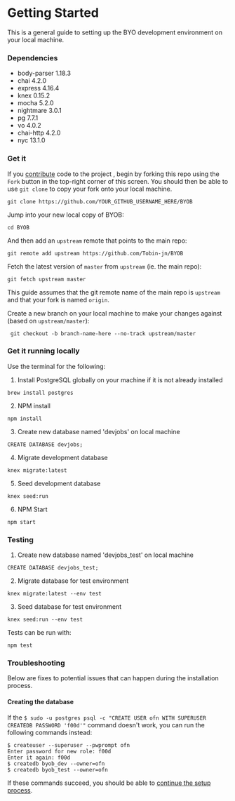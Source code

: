 # Getting Started

This is a general guide to setting up the BYO development environment on your local machine.

### Dependencies

   * body-parser 1.18.3
   * chai 4.2.0
   * express 4.16.4
   * knex 0.15.2
   * mocha 5.2.0
   * nightmare 3.0.1
   * pg 7.7.1
   * vo 4.0.2
   * chai-http 4.2.0
   * nyc 13.1.0 


### Get it

If you [contribute](https://github.com/Tobin-jn/BYOB/blob/master/CONTRIBUTING.md) code to the project , begin by forking this repo using the `Fork` button in the top-right corner of this screen. You should then be able to use `git clone` to copy your fork onto your local machine.

    git clone https://github.com/YOUR_GITHUB_USERNAME_HERE/BYOB

Jump into your new local copy of BYOB:

    cd BYOB

And then add an `upstream` remote that points to the main repo:

    git remote add upstream https://github.com/Tobin-jn/BYOB

Fetch the latest version of `master` from `upstream` (ie. the main repo):

    git fetch upstream master
    
This guide assumes that the git remote name of the main repo is `upstream` and that your fork is named `origin`.

Create a new branch on your local machine to make your changes against (based on `upstream/master`):

     git checkout -b branch-name-here --no-track upstream/master

### Get it running locally

 Use the terminal for the following:
1. Install PostgreSQL globally on your machine if it is not already installed
```
brew install postgres
```

2. NPM install
```
npm install
```

3. Create new database named 'devjobs' on local machine

```
CREATE DATABASE devjobs;
```

4. Migrate development database
```
knex migrate:latest
```

5. Seed development database
```
knex seed:run
```
6. NPM Start
 ```
 npm start
 ```


 ### Testing
1. Create new database named 'devjobs_test' on local machine

```
CREATE DATABASE devjobs_test;
```

2. Migrate database for test environment

```
knex migrate:latest --env test
```
3. Seed database for test environment

```
knex seed:run --env test
```

Tests can be run with:

    npm test

### Troubleshooting

Below are fixes to potential issues that can happen during the installation process.

#### Creating the database

If the ```$ sudo -u postgres psql -c "CREATE USER ofn WITH SUPERUSER CREATEDB PASSWORD 'f00d'"``` command doesn't work, you can run the following commands instead:
```
$ createuser --superuser --pwprompt ofn
Enter password for new role: f00d
Enter it again: f00d
$ createdb byob_dev --owner=ofn
$ createdb byob_test --owner=ofn
```
If these commands succeed, you should be able to [continue the setup process](#get-it-running).

[Contribute]: https://github.com/Tobin-jn/BYOB/blob/master/CONTRIBUTING.md

